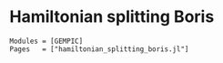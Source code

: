 # Hamiltonian splitting Boris

```@autodocs
Modules = [GEMPIC]
Pages   = ["hamiltonian_splitting_boris.jl"]
```

